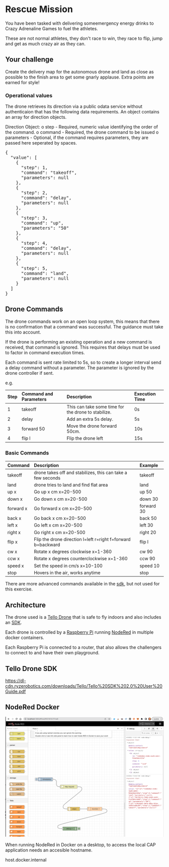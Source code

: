 # Rescue Mission

You have been tasked with delivering someemergency energy drinks to Crazy Adrenaline Games to fuel the athletes.

These are not normal athletes, they don't race to win, they race to flip, jump and get as much crazy air as they can.

## Your challenge

Create the delivery map for the autonomous drone and land as close as possible to the finish area to get some gnarly applause. Extra points are earned for style!

### Operational values

The drone retrieves its direction via a public odata service without authenticaion that has the following data requirements. An object contains an array for direction objects.

Direction Object:
 o step - Required, numeric value identifying the order of the command.
 o command - Required, the drone command to be issued 
 o parameters - Optional, if the command requires parameters, they are passed here seperated by spaces.

<pre>
{
  "value": [
    {
      "step": 1,
      "command": "takeoff",
      "parameters": null
    },
    {
      "step": 2,
      "command": "delay",
      "parameters": null
    },
    {
      "step": 3,
      "command": "up",
      "parameters": "50"
    },
    {
      "step": 4,
      "command": "delay",
      "parameters": null
    },
    {
      "step": 5,
      "command": "land",
      "parameters": null
    }
  ]
}
</pre>

## Drone Commands

The drone commands work on an open loop system, this means that there is no confirmation that a command was successful. The guidance must take this into account.

If the drone is performing an existing operation and a new command is received, that command is ignored. This requires that delays must be used to factor in command execution times.

Each command is sent rate limited to 5s, so to create a longer interval send a delay command without a parameter. The parameter is ignored by the drone controller if sent.

e.g.

|Step|Command and Parameters|Description|Execution Time|
|:--|:--|:--|:--|
|1| takeoff |This can take some time for the drone to stabilize.|0s|
|2| delay |Add an extra 5s delay.|5s|
|3| forward 50 |Move the drone forward 50cm.|10s|
|4| flip l|Flip the drone left|15s|

### Basic Commands
|Command|Description|Example|
|:--|:--|:--|
|takeoff|drone takes off and stabilizes, this can take a few seconds|takeoff|
|land|drone tries to land and find flat area|land|
|up x|Go up x cm x=20-500|up 50|
|down x|Go down x cm x=20-500|down 30|
|forward x|Go forward x cm x=20-500|forward 30|
|back x|Go back x cm x=20-500|back 50|
|left x|Go left x cm x=20-500|left 30|
|right x|Go right x cm x=20-500|right 20|
|flip x|Flip the drone direction l=left r=right f=forward b=backward|flip l|
|cw x|Rotate x degrees clockwise x=1-360|cw 90|
|ccw x|Rotate x degrees counterclockwise x=1-360|ccw 90|
|speed x|Set the speed in cm/s x=10-100 |speed 10|
|stop|Hovers in the air, works anytime|stop|

There are more advanced commands available in the [sdk](https://dl-cdn.ryzerobotics.com/downloads/Tello/Tello%20SDK%202.0%20User%20Guide.pdf), but not used for this exercise.

## Architecture

The drone used is a [Tello Drone](https://www.ryzerobotics.com/tello) that is safe to fly indoors and also includes an [SDK](https://dl-cdn.ryzerobotics.com/downloads/Tello/Tello%20SDK%202.0%20User%20Guide.pdf).

Each drone is controlled by a [Raspberry Pi](https://www.raspberrypi.com/products/raspberry-pi-4-model-b/) running [NodeRed](https://nodered.org/) in multiple docker containers.

Each Raspberry Pi is connected to a router, that also allows the challengers to connect to and have their own playground.

## Tello Drone SDK

https://dl-cdn.ryzerobotics.com/downloads/Tello/Tello%20SDK%202.0%20User%20Guide.pdf

## NodeRed Docker

![example](images/nodered001.png)

When running NodeRed in Docker on a desktop, to access the local CAP application needs an accesible hostname.

host.docker.internal
